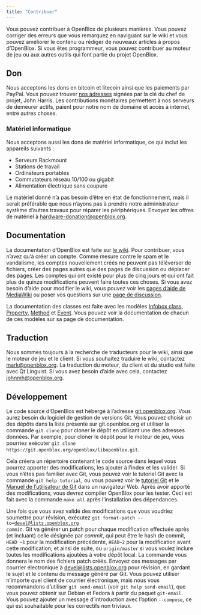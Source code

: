 ```yaml
---
title: "Contribuer"
---
```

Vous pouvez contribuer à OpenBlox de plusieurs manières. Vous pouvez corriger des erreurs que vous remarquez en naviguant sur le wiki et vous pouvez améliorer le contenu ou rédiger de nouveaux articles à propos d’OpenBlox. Si vous êtes programmeur, vous pouvez contribuer au moteur de jeu ou aux autres outils qui font partie du projet OpenBlox.

## Don

Nous acceptons les dons en bitcoin et litecoin ainsi que les paiements par PayPal. Vous pouvez trouver [nos adresses](/donate.asc) signées par la clé du chef de projet, John Harris. Les contributions monétaires permettent à nos serveurs de demeurer actifs, paient pour notre nom de domaine et accès à internet, entre autres choses.

### Matériel informatique

Nous acceptons aussi les dons de matériel informatique, ce qui inclut les appareils suivants&nbsp;:

* Serveurs Rackmount
* Stations de travail
* Ordinateurs portables
* Commutateurs réseau 10/100 ou gigabit
* Alimentation électrique sans coupure

Le matériel donné n’a pas besoin d’être en état de fonctionnement, mais il serait préférable que nous n’ayons pas à prendre notre administrateur système d’autres travaux pour réparer les périphériques. Envoyez les offres de matériel à [hardware-donation@openblox.org](mailto:hardware-donation@openblox.org).

## Documentation

La documentation d’OpenBlox est faite sur [le wiki](https://wiki.openblox.org). Pour contribuer, vous n’avez qu’à créer un compte. Comme mesure contre le spam et le vandalisme, les comptes nouvellement créés ne peuvent pas téléverser de fichiers, créer des pages autres que des pages de discussion ou déplacer des pages. Les comptes qui ont existé pour plus de cinq jours et qui ont fait plus de quinze modifications peuvent faire toutes ces choses. Si vous avez besoin d’aide pour modifier le wiki, vous pouvez voir les [pages d’aide de MediaWiki](https://www.mediawiki.org/wiki/Special:MyLanguage/Help:Contents) ou poser vos questions sur une [page de discussion](https://www.mediawiki.org/wiki/Special:MyLanguage/Help:Talk_pages).

La documentation des classes est faite avec les modèles [Infobox class](https://wiki.openblox.org/wiki/Template:Infobox_class), [Property](https://wiki.openblox.org/wiki/Template:Property), [Method](https://wiki.openblox.org/wiki/Template:Method) et [Event](https://wiki.openblox.org/wiki/Template:Event). Vous pouvez voir la documentation de chacun de ces modèles sur sa page de documentation.

## Traduction

Nous sommes toujours à la recherche de traducteurs pour le wiki, ainsi que le moteur de jeu et le client. Si vous souhaitez traduire le wiki, contactez [mark@openblox.org](mailto:mark@openblox.org). La traduction du moteur, du client et du studio est faite avec Qt Linguist. Si vous avez besoin d’aide avec cela, contactez [johnmh@openblox.org](mailto:johnmh@openblox.org).

## Développement

Le code source d’OpenBlox est hébergé à l’adresse [git.openblox.org](https://git.openblox.org). Vous aurez besoin du logiciel de gestion de versions Git. Vous pouvez choisir un des dépôts dans la liste présente sur git.openblox.org et utiliser la commande `git clone` pour cloner le dépôt en utilisant une des adresses données. Par exemple, pour cloner le dépôt pour le moteur de jeu, vous pourriez exécuter `git clone https://git.openblox.org/openblox/libopenblox.git`.

Cela créera un répertoire contenant le code source dans lequel vous pourrez apporter des modifications, les ajouter à l’index et les valider. Si vous n’êtes pas familier avec Git, vous pouvez voir le tutoriel Git avec la commande `git help tutorial`, ou vous pouvez voir le [tutoriel Git](https://www.kernel.org/pub/software/scm/git/docs/gittutorial.html) et le [Manuel de l’utilisateur de Git](https://www.kernel.org/pub/software/scm/git/docs/user-manual.html) dans un navigateur Web. Après avoir apporté des modifications, vous devrez compiler OpenBlox pour les tester. Ceci est fait avec la commande `make all` après l’installation des dépendances.

Une fois que vous avez validé des modifications que vous voudriez soumettre pour révision, exécutez <code>git format-patch -&#8208;to=devel@lists.openblox.org <var>commit</var></code>. Git va générer un patch pour chaque modification effectuée après (et incluant) celle désignée par <var>commit</var>, qui peut être le hash de commit, `HEAD ~1` pour la modification précédente, `HEAD~2` pour la modification avant cette modification, et ainsi de suite, ou `origin/master` si vous voulez inclure toutes les modifications ajoutées à votre dépôt local. La commande vous donnera le nom des fichiers patch créés. Envoyez ces messages par courrier électronique à [devel@lists.openblox.org](mailto:devel@lists.openblox.org) pour révision, en gardant le sujet et le contenu du message généré par Git. Vous pouvez utiliser n’importe quel client de courrier électronique, mais nous vous recommandons d’utiliser `git send-email` (voir `git help send-email`), que vous pouvez obtenir sur Debian et Fedora à partir du paquet `git-email`. Vous pouvez ajouter un message d’introduction avec l’option `--compose`, ce qui est souhaitable pour les correctifs non triviaux.
